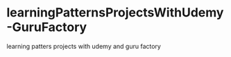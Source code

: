 # learningPatternsProjectsWithUdemy-GuruFactory
learning patters projects with udemy and guru factory
